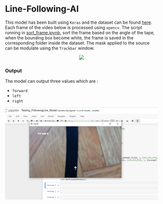 # Line-Following-AI
This model has been built using `Keras` and the dataset can be found [here](https://drive.google.com/file/d/1VtCRG3DyGTLXUBg9CF7mN3eK1wpUdjBC/view?usp=sharing).
Each frame of the video below is processed using `opencv`. The script running in [sort_frame.ipynb](https://github.com/MINACCI/Line-Following-AI/blob/main/test/sort_frame.ipynb), sort the frame based on the angle of the tape, when the bounding box become white, the frame is saved in the corresponding folder inside the dataset. The mask applied to the source can be modulate using the `Trackbar` window.

<p align="center">
  <img src="sorting frames demo.gif"/>
  <br>
</p>

### Output
The model can output three values which are :
- `forward`
- `left`
- `right`

<p align="center">
  <img src="results/images/model result.png"/>
  <br>
</p>
